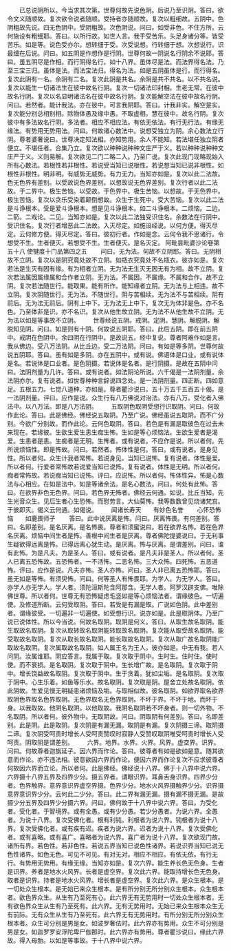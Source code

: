 <!-- { "loadSidebar": true } -->
　　已总说阴所以。今当求其次第。世尊何故先说色阴。后说乃至识阴。答曰。欲令文义随顺故。复次欲令说者随顺。受持者亦随顺故。复次以粗细故。五阴中。色阴粗故先说。四无色阴中。受阴粗故。次色阴说。问曰。如受非色。不住方所。云何施设有粗细耶。答曰。以所行故。如世人言。我手受苦乐。头足身诸分等。皆受苦乐。如是等。说色受亦尔。想转细于受。次受说想。行转细于想。次想说行。识最细在后说。问曰。如五阴是作想作是行阴。世尊何故一阴说名行阴余不说耶。答曰。虽五阴尽是作相。而行阴得名行。如十八界。虽体尽是法。而法界得名法。乃至三宝三归。虽体是法。而法宝法归。得名为法。如是五阴虽体是行。而行得名。复次此阴有一名。余阴有二名。复次此阴是共名。余阴是共不共名。以不共名说。复次以能生一切诸法生在彼中故名行阴。复次一切诸法印封相。生老无常。在彼中故名行阴。复次以名显明诸法名在彼中故名行阴。复次能解空法在彼中故名行阴。问曰。若然者。能计我法。亦在彼中。可言我阴耶。答曰。计我非实。解空是实。复次能分别总相别相。除物体愚及缘中愚。不取虚相。慧在彼中。故名行阴。复次彼中有多法故名行阴。多法者。相应不相应法。有依无依法。有行无行法。有缘无缘法。有势用无势用法。问曰。何故诸心数法中。说想受独立为阴。余心数法立行阴。尊者婆奢说曰。世尊决定知法相。亦知势用。余人不能知。若法堪任独立阴者便立。不堪任者。合集乃立。复次欲以种种说种种文庄严于义。若以种种说种种文庄严于义。义则易解。复次欲见二门二略二入。乃至广说。复次此现门现略现始入所有心数法。若根性若非根性。若说受当知已说根性。若说想当知已说非根性。如根性非根性。明非明。有威势无威势。有力无力。当知亦如是。复次以此二法故。色无色界有差别。以受故说色界差别。以想故说无色界差别。复次行者以此二法故。于二界中。极生苦恼。以受故。于色界中。极生苦恼。以想故。于无色界中。极生苦恼。复次以贪乐受染着颠倒想故。众生于生死中。受大苦恼。复次以此二法是斗诤根本。受是爱斗诤根本。想是见斗诤根本。如二斗诤根本。二烦恼。二边。二箭。二戏论。二见。当知亦如是。复次以此二法独受识住名。余数法在行阴中。受识住名。复次行者增恶此二法故。入灭尽定。如施设经说。以何方便。得灭尽定。云何修方便。得灭尽定。答曰。彼初行者。作如是念。云何令我不思诸行。令想受不生。生者便灭。若想受不生。生者便灭。是名灭定。
阿毗昙毗婆沙论卷第五十八
使犍度十门品第四之五
　　问曰。无为法。何故不立阴耶。答曰。无阴相故不立阴。复次以是阴究竟处故不立阴。如瓶衣究竟处不名瓶衣。彼亦如是。复次若法是生灭有因有缘。有为相者立阴。无为法无生灭无因无有为相。故不立阴。复次若法属因属缘属和合作者立阴。无为法。不属因。不属缘。不属和合作。故不立阴。复次若法随世行。能取果。能有所作。能知缘者立阴。无为法与上相违。故不立阴。复次阴随世行。无为法。不随世行。阴与苦相续。无为法不与苦相续。阴有前后。无为法无前后。阴有上中下。无为法无上中下。复次无为体非是色。亦不名色。乃至体非是识。亦不名识。复次从他生故立阴。无为法不从他生故不立阴。无为法以如是等事故不立阴。
　　世尊经说五阴。戒阴。定阴。慧阴。解脱阴。解脱知见阴。问曰。如是则有十阴。何故说五阴耶。答曰。此后五阴。即在前五阴中。戒阴在色阴中。余四阴在行阴中。是故说五。经中复说。尊者阿难作如是言。我从佛边。受八万法阴。从比丘边。受二万法阴。问曰。有如是等多阴。世尊何故说五阴耶。答曰。虽有如是多阴。亦在五阴中。或有说。佛语体是口业。或有说体是名。若说体是口业者。是色阴摄。若说体是名者。是行阴摄。是故在五阴中问曰。法阴剂量为几许。答曰。或有说者。如法阴论所说。六千偈是一法阴剂量。余法阴亦尔。复有说者。如世尊种种言辞说四念处。是一法阴剂量。四正断。四如意足。五根五力。七觉八道种。亦如是。尊者瞿沙说曰。五十万五千五百五十偈。是一法阴剂量。评曰。应作是说。众生行有八万佛说对治法。亦有八万。受化者入佛法中。以八万法。即是八万法阴。
　　五取阴色取阴受想行识取阴。问曰。何故作此论。答曰。此是佛经。佛经说五取阴。乃至广说。佛经虽说五取阴。而不广分别。今欲广分别故。而作此论。云何色取阴。答曰。若色是有漏是取彼色在过去未来现在。若缘彼。生欲生爱生恚生痴生怖。生如是等心烦恼法。生欲生爱者是渴爱。生恚者是恚。生痴者是无明。生怖者。或有说者。不应作是说。所以者何。先所说烦恼性。即是怖故。问曰。若然者。怖体性是何。答曰。或有说者。是身见性。所以者何。众生计我者常怖。若说身见。当知已说怖。复有说者。体性是爱。所以者何。行爱者常怖故若说爱当知已说怖。复有说者。体性是无明。所以者何。痴者常怖故。若说痴当知已说怖。评曰。应说怖。所以者何。怖体性异。怖是心数法与心相应。在如是法中。如是等诸余法。是名心数法。问曰。何处有此怖。答曰。在欲界非色无色界。问曰。若色界无怖者。佛经云何通。如说。比丘当知。先生光音众生。见后生者心生恐怖。而慰劳言。大仙莫怖。我等数数曾见烧诸梵宫。于彼即灭。偈义云何通。如偈说。
　　闻诸长寿天　　有妙色名誉
　　心怀恐怖恼　　如鹿畏师子
　　答曰。此中说厌离是怖。问曰。厌离怖畏。有何差别。答曰。名即差别。是名厌离。是名怖畏。尊者和须蜜说曰。若在欲界名怖。若在色界名厌离。烦恼中间生者是怖。善根中间生者是厌离。尊者佛陀提婆说曰。于无利事生疑欲得远离是怖。已得远离心犹生动。是厌离。怖与厌离。是谓差别。问曰。谁有此怖。为是凡夫。为是圣人。答曰。或有说者。是凡夫非是圣人。所以者何。圣人已离五恐怖故。五恐怖者。一不活怖。二恶名怖。三大众怖。四死怖。五恶道怖。评曰。应作是说。凡夫亦怖。圣人亦怖。问曰。圣人非已离五恐怖耶。答曰。虽无如是等怖。有须臾怖。问曰。何等圣人有怖畏耶。为学人。为无学人。答曰。亦学人亦无学人。学人者。须陀洹斯陀含阿那含。无学人者。阿罗汉辟支佛。唯除佛世尊。所以者何。世尊无有恐怖疑虑毛竖如是等心烦恼法者。谓缘彼色。一切遍使。及修道所断。云何受取阴。答曰。若受是有漏是取。广说如色阴。此中差别者。谓缘彼受。一切遍非一切遍使。如受想行识。说亦如是。此是取阴体。乃至广说已说体性。所以今当说。何故名取阴。取阴是何义。答曰。从取生故名取阴。能生取故名取阴。复次从取转故名取阴能转取故名取阴。复次能从取受故名取阴。能受取故名取阴。复次从取长故名取阴。能长取故名取阴。复次从取广故名取阴能广取故名取阴。复次属取故名取阴。如人属王名为王人。彼亦如是。中无有我。若人问阴。汝属谁耶。阴应答言。我属于取。复次取于阴中。生时生。住时住。使时使。而不衰损。是名取阴。复次取于阴中。生长增广故。是名取阴。复次取于阴中。增长饶益故名取阴。复次取于阴中。生于贪着。犹如尘垢。是名取阴。复次取于阴中。心生乐着。如鱼等乐水。故名取阴。复次取是阴。屋舍立处故名取阴。依此阴故。生爱见慢无明疑恚诸烦恼及垢。与取相似故。彼名取阴。如欲界取名欲界取阴色界取名色界取阴。无色界取名无色界取阴。不坏于界。不坏于地。而坏于身。以我取故。他阴名取阴。以他取故。我阴名取阴若不坏身者。则一切外物。不名取阴。所以者何。彼外物中。无取阴故。问曰。阴取阴有何差别。答曰。名即差别。此是阴。此是取阴。复次阴是有漏无漏。取阴是有漏。复次阴摄三谛。取阴摄二谛。复次阴受呵责时增长人受呵责赞叹时寂静人受赞叹取阴唯受呵责时增长人受呵责。阴取阴是谓差别。
　　六界。地界。水界。火界。风界。虚空界。识界。问曰。何故尊者迦旃延子。因六界而作论。答曰。彼尊者有如是欲如是意。随其欲意而作论。亦不违法相。彼意欲因六界而作论。便因六界而作论复次不应求彼尊者何故因六界而立论。所以者何。此是佛经。佛经说十八界。佛于十八界中说六界。六界摄十八界五界及四界少分。摄五界者。谓眼识界。耳鼻舌身识界。四界少分者。色界触界。意界意识界虚空界摄。色界少分。地水火风界摄触界少分。识界摄意界意识界少分。云何此二少分。答曰。此二界有漏无漏。摄有漏不摄无漏。是故摄少分五界及四界少分摄六界。问曰。佛何故于十八界中说六界。答曰。为受化者。受化者。于智境界。或有全愚。或有少分愚。若少分愚者。为说六界。全愚者。为说十八界。复次受佛化者。根有利钝。利根者为说六界。钝根者为说十八界。复次受佛化者。或有疾有迟。疾者为说六界。迟者为说十八界。复次受佛化者。或有喜略。或有喜广。喜略者为说六界。喜广者为说十八界。复次欲现门故。诸所有界。若色性。若非色性。若说五界当知已说色性诸界。若说识界当知已说无色性诸界。如色无色。可见不可见。有对无对。相应不相应。有依无依。有行无行。有势用无势用。有缘无缘。当知亦如是。复次六界。能生养长色无色身。生者是识界。养者是地水火风界。长者是虚空界。复次此六界。能取持增长色无色身。取者是识界。持者是地水火风界。增长者是虚空界。复次此六界。是众生根本。是一切处众生根本。是无始已来众生根本。是有所分别无所分别众生根本。众生根本者。欲色界众生。从生有乃至死有心。此六界无有无势用时一切处众生根本者。无有欲色界众生从生有乃至死有。此六界。无有无势用时。无始已来众生根本众生无有前际。无有众生从生有乃至死有。此六界无有无势用时。有所分别无所分别众生根本者。众生可分别是男是女。如波罗奢佉时。此六界亦有势用。众生不可分别是男是女。如迦罗罗安浮陀卑尸伽那时。此六界亦有势用。尊者瞿沙说曰。缘此六界故。得入母胎。以如是等事故。于十八界中说六界。
